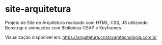 # site-arquitetura

Projeto de Site de Arquitetura realizado com HTML, CSS, JS utilizando Boostrap e animações com Biblioteca GSAP e Keyframes.


Visualização disponível em: https://arquitetura.cristovamtecnologia.com.br
